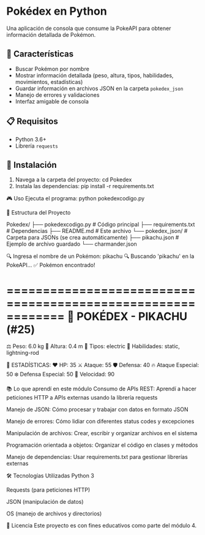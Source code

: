 # Pokédex en Python

Una aplicación de consola que consume la PokeAPI para obtener información detallada de Pokémon.

## 🚀 Características

- Buscar Pokémon por nombre
- Mostrar información detallada (peso, altura, tipos, habilidades, movimientos, estadísticas)
- Guardar información en archivos JSON en la carpeta `pokedex_json`
- Manejo de errores y validaciones
- Interfaz amigable de consola

## 📋 Requisitos

- Python 3.6+
- Librería `requests`

## 🔧 Instalación

1. Navega a la carpeta del proyecto:
   cd Pokedex
3. Instala las dependencias:
pip install -r requirements.txt

🎮 Uso
Ejecuta el programa:
python pokedexcodigo.py

📁 Estructura del Proyecto

Pokedex/
├── pokedexcodigo.py   # Código principal
├── requirements.txt   # Dependencias
├── README.md         # Este archivo
└── pokedex_json/     # Carpeta para JSONs (se crea automáticamente)
    ├── pikachu.json  # Ejemplo de archivo guardado
    └── charmander.json

🔍 Ingresa el nombre de un Pokémon: pikachu
🔍 Buscando 'pikachu' en la PokeAPI...
✅ Pokémon encontrado!

============================================================
🎯 POKÉDEX - PIKACHU (#25)
============================================================
⚖️  Peso: 6.0 kg
📏 Altura: 0.4 m
🎨 Tipos: electric
💪 Habilidades: static, lightning-rod

🎯 ESTADÍSTICAS:
   ❤️  HP: 35
   ⚔️  Ataque: 55
   🛡️  Defensa: 40
   🔥 Ataque Especial: 50
   ❄️  Defensa Especial: 50
   🏃 Velocidad: 90

📚 Lo que aprendí en este módulo
Consumo de APIs REST: Aprendí a hacer peticiones HTTP a APIs externas usando la librería requests

Manejo de JSON: Cómo procesar y trabajar con datos en formato JSON

Manejo de errores: Cómo lidiar con diferentes status codes y excepciones

Manipulación de archivos: Crear, escribir y organizar archivos en el sistema

Programación orientada a objetos: Organizar el código en clases y métodos

Manejo de dependencias: Usar requirements.txt para gestionar librerías externas

🛠️ Tecnologías Utilizadas
Python 3

Requests (para peticiones HTTP)

JSON (manipulación de datos)

OS (manejo de archivos y directorios)

📄 Licencia
Este proyecto es con fines educativos como parte del módulo 4.